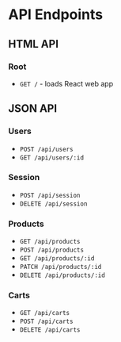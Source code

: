 # API Endpoints

## HTML API

### Root

- `GET /` - loads React web app

## JSON API

### Users

- `POST /api/users`
- `GET /api/users/:id`

### Session

- `POST /api/session`
- `DELETE /api/session`

### Products

- `GET /api/products`
- `POST /api/products`
- `GET /api/products/:id`
- `PATCH /api/products/:id`
- `DELETE /api/products/:id`

### Carts

- `GET /api/carts`
- `POST /api/carts`
- `DELETE /api/carts`
